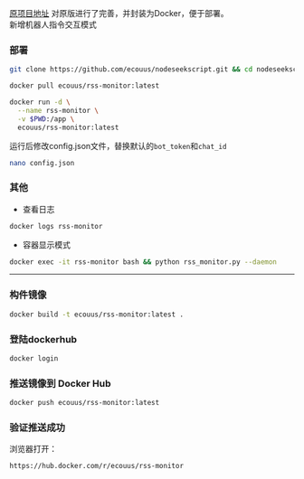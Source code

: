 [原项目地址](https://github.com/dajie111/nodeseek-userscript/tree/main)
对原版进行了完善，并封装为Docker，便于部署。  
新增机器人指令交互模式
### 部署
```bash
git clone https://github.com/ecouus/nodeseekscript.git && cd nodeseekscript/rss-monitor && docker pull ecouus/rss-monitor:latest

docker pull ecouus/rss-monitor:latest

docker run -d \
  --name rss-monitor \
  -v $PWD:/app \
  ecouus/rss-monitor:latest
```
运行后修改config.json文件，替换默认的`bot_token`和`chat_id`
```bash
nano config.json
```
### 其他
- 查看日志
```bash
docker logs rss-monitor
```
- 容器显示模式
```bash
docker exec -it rss-monitor bash && python rss_monitor.py --daemon
```

---
### 构件镜像
```bash
docker build -t ecouus/rss-monitor:latest .
```
### 登陆dockerhub
```bash
docker login
```
### 推送镜像到 Docker Hub
```bash
docker push ecouus/rss-monitor:latest
```

### 验证推送成功
浏览器打开：
```
https://hub.docker.com/r/ecouus/rss-monitor
```
